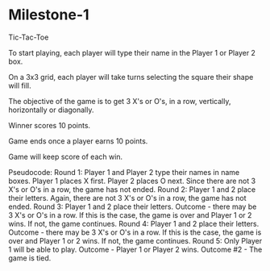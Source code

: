 # Milestone-1
Tic-Tac-Toe

To start playing, each player will type their name in the Player 1 or Player 2 box.

On a 3x3 grid, each player will take turns selecting the square their shape will fill.

The objective of the game is to get 3 X's or O's, in a row, vertically, horizontally or diagonally.

Winner scores 10 points.

Game ends once a player earns 10 points. 

Game will keep score of each win.

Pseudocode:
Round 1: Player 1 and Player 2 type their names in name boxes.
Player 1 places X first. Player 2 places O next.
Since there are not 3 X's or O's in a row, the game has not ended.
Round 2: Player 1 and 2 place their letters.
Again, there are not 3 X's or O's in a row, the game has not ended.
Round 3: Player 1 and 2 place their letters.
Outcome - there may be 3 X's or O's in a row. If this is the case, the game is over and Player 1 or 2 wins. If not, the game continues.
Round 4: Player 1 and 2 place their letters.
Outcome - there may be 3 X's or O's in a row. If this is the case, the game is over and Player 1 or 2 wins. If not, the game continues.
Round 5: Only Player 1 will be able to play.
Outcome - Player 1 or Player 2 wins.
Outcome #2 - The game is tied.